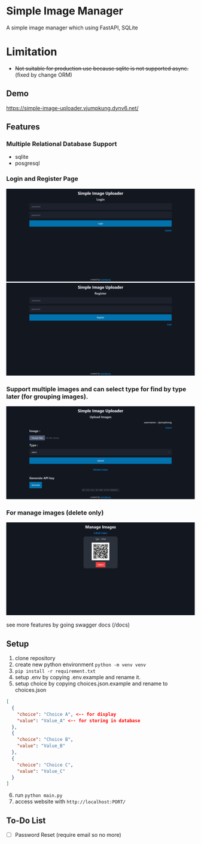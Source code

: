 # Simple Image Manager

A simple image manager which using FastAPI, SQLite

# Limitation

-  ~~Not suitable for production use because sqlite is not supported async.~~ (fixed by change ORM)

## Demo

https://simple-image-uploader.vjumpkung.dynv6.net/

## Features

### Multiple Relational Database Support

- sqlite
- posgresql

### Login and Register Page

![](/images/login.png)
![](/images/register.png)

### Support multiple images and can select type for find by type later (for grouping images).
![](/images/upload_img.png)


### For manage images (delete only)

![](/images/manage_img.png)


see more features by going swagger docs (/docs)

## Setup

1. clone repository
2. create new python environment `python -m venv venv`
3. `pip install -r requirement.txt`
4. setup .env by copying .env.example and rename it.
5. setup choice by copying choices.json.example and rename to choices.json

```json
[
  {
    "choice": "Choice A", <-- for display
    "value": "Value_A" <-- for storing in database
  },
  {
    "choice": "Choice B",
    "value": "Value_B"
  },
  {
    "choice": "Choice C",
    "value": "Value_C"
  }
]
```

6. run `python main.py`
7. access website with `http://localhost:PORT/`

## To-Do List

- [ ] Password Reset (require email so no more)